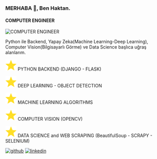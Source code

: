 ### MERHABA 👋, Ben Haktan.
#### COMPUTER ENGINEER
![COMPUTER ENGINEER](https://www.renatocandido.org/en/wordpress/wp-content/uploads/2020/10/7-python-code-examples-for-everyday-use-1200x350-c-default.jpg)


Python ile Backend, Yapay Zeka(Machine Learning-Deep Learning), Computer Vision(Bilgisayarlı Görme) ve Data Science başlıca uğraş alanlarım.



<a href='https://stars.github.com/'><img src='https://raw.githubusercontent.com/acervenky/animated-github-badges/master/assets/starbadge.gif' width='35' height='35'></a> PYTHON BACKEND (DJANGO - FLASK)

<a href='https://stars.github.com/'><img src='https://raw.githubusercontent.com/acervenky/animated-github-badges/master/assets/starbadge.gif' width='35' height='35'></a> DEEP LEARNING - OBJECT DETECTION

<a href='https://stars.github.com/'><img src='https://raw.githubusercontent.com/acervenky/animated-github-badges/master/assets/starbadge.gif' width='35' height='35'></a> MACHINE LEARNING ALGORITHMS 

<a href='https://stars.github.com/'><img src='https://raw.githubusercontent.com/acervenky/animated-github-badges/master/assets/starbadge.gif' width='35' height='35'></a> COMPUTER VISION (OPENCV)

<a href='https://stars.github.com/'><img src='https://raw.githubusercontent.com/acervenky/animated-github-badges/master/assets/starbadge.gif' width='35' height='35'></a> DATA SCIENCE and WEB SCRAPING (BeautifulSoup - SCRAPY - SELENIUM)

[<img src='https://cdn.jsdelivr.net/npm/simple-icons@3.0.1/icons/github.svg' alt='github' height='40'>](https://github.com/https://github.com/HocktoN)  [<img src='https://cdn.jsdelivr.net/npm/simple-icons@3.0.1/icons/linkedin.svg' alt='linkedin' height='40'>](https://www.linkedin.com/in/https://www.linkedin.com/in/haktan-%C3%B6zer-5a8355174//)  



